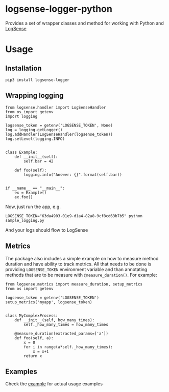 # logsense-logger-python

Provides a set of wrapper classes and method for working
with Python and [LogSense](https://logsense.com)

# Usage

## Installation

```
pip3 install logsense-logger
```


## Wrapping logging

```
from logsense.handler import LogSenseHandler
from os import getenv
import logging

logsense_token = getenv('LOGSENSE_TOKEN', None)
log = logging.getLogger()
log.addHandler(LogSenseHandler(logsense_token))
log.setLevel(logging.INFO)


class Example:
    def __init__(self):
        self.bar = 42

    def foo(self):
        logging.info("Answer: {}".format(self.bar))


if __name__ == "__main__":
    ex = Example()
    ex.foo()
```

Now, just run the app, e.g.

```
LOGSENSE_TOKEN="63da4903-01e9-d1a4-82a8-9cf8cd63b7b5" python sample_logging.py
```

And your logs should flow to LogSense

## Metrics

The package also includes a simple example on how to measure method duration
and have ability to track metrics. All that needs to be done is providing
`LOGSENSE_TOKEN` environment variable and than annotating
methods that are to be measure with `@measure_duration()`. For example:

```
from logsense.metrics import measure_duration, setup_metrics
from os import getenv

logsense_token = getenv('LOGSENSE_TOKEN')
setup_metrics('myapp', logsense_token)


class MyComplexProcess:
    def __init__(self, how_many_times):
        self._how_many_times = how_many_times

    @measure_duration(extracted_params=['a'])
    def foo(self, a):
        x = 0
        for i in range(a*self._how_many_times):
            x = x+1
        return x
```

## Examples

Check the [example](example/) for actual usage examples
